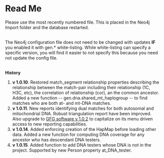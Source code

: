 <h1>Read Me</h1>

Please use the most recently numbered file. This is placed in the Neo4j Import folder and the database restarted. <br><br>

The Neo4j configuration file does not need to be changed with updates <b>IF</b> you enabled it with gen.* white-listing. While white-listing can specify a specific version, you will find it easier to not specify this because you need not update the config file.<br><br>

<b>History</b>

<ol>
  <li><b>v 1.0.10</b>. Restored match_segment relationship properties describing the relationship between the match-pair including their relationship (1C, H3C, etc), the correlation of relationship (cor), an the common ancestor. Added a new function -- gen.dna.shared_mt_haplogroup -- to find matches who are both at- and mt-DNA matches. </li>
  <li><b>v 1.0.11</b>. New reports identifying dual matches for both autosomal and mitochondrial DNA. Robust triangulation report have been improved. Also upgrade to <a href="https://www.wai.md/product-page/gfg-software">GFG software v 1.0.2</a> to capitalize on its menu driven access to new reporting capabilities.
  <li><b>v 1.0.14</b>. Added enforcing creation of the HapMap before loading other data. Added a new function for computing DNA coverage for any ancestor who has descendant DNA testers.
   <li><b>v 1.0.15</b>. Added function to add DNA testers whose DNA is not in the project. Supported by new Person property at_DNA_tester.
   <!--<li><b>v 1.0.16</b>.
   <ul>
   <li>Added Leiden community detection algorithm, which is an improven on the Louvain algorithm. It provides reliable generation of intermediary communities.
   <li>Enhance DNA coverage algorithm. 
   <li>Fix to ancestor reconstruction algorithm's generation of a DNA Painter file.
   </ul>-->
</ol> 
  

